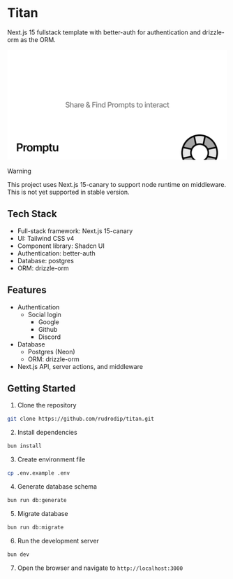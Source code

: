 # Titan

Next.js 15 fullstack template with better-auth for authentication and drizzle-orm as the ORM.

![Titan](./public/og.png)

> [!WARNING]
> This project uses Next.js 15-canary to support node runtime on middleware. This is not yet supported in stable version.

## Tech Stack

- Full-stack framework: Next.js 15-canary
- UI: Tailwind CSS v4
- Component library: Shadcn UI
- Authentication: better-auth
- Database: postgres
- ORM: drizzle-orm

## Features

- Authentication
  - Social login
    - Google
    - Github
    - Discord
- Database
  - Postgres (Neon)
  - ORM: drizzle-orm
- Next.js API, server actions, and middleware

## Getting Started

1. Clone the repository

```bash
git clone https://github.com/rudrodip/titan.git
```

2. Install dependencies

```bash
bun install
```

3. Create environment file

```bash
cp .env.example .env
```

4. Generate database schema

```bash
bun run db:generate
```

5. Migrate database

```bash
bun run db:migrate
```

6. Run the development server

```bash
bun dev
```

7. Open the browser and navigate to `http://localhost:3000`
